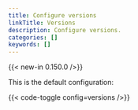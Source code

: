 ```yaml
---
title: Configure versions
linkTitle: Versions
description: Configure versions.
categories: []
keywords: []
---
```


{{< new-in 0.150.0 />}}

This is the default configuration:

{{< code-toggle config=versions />}}
